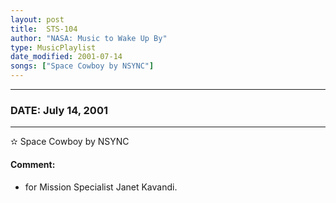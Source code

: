 ```yaml
---
layout: post
title:  STS-104
author: "NASA: Music to Wake Up By"
type: MusicPlaylist
date_modified: 2001-07-14
songs: ["Space Cowboy by NSYNC"]
---
```


----
### DATE: July 14, 2001
----
✫ Space Cowboy by NSYNC

#### Comment:
* for Mission Specialist Janet Kavandi.



<br/>
<center>
	<a target="_blank"
	   href="https://twitter.com/intent/tweet?hashtags=Space,NASA,Playlist,NASAWakeupCalls,SpaceProgram&text={{ page.author}}, '{{ page.songs.first }}' {{ page.title }}, {{ page.date | date: '%B %d, %Y' }}. {{ site.url }}{{ page.url }}&via=nasawakeupcalls"><i class="fab fa-twitter" alt="Tweet this page" style="font-size: 1.3em;"></i></a>
	&nbsp; 	<i class="fas fa-user-astronaut" style="font-size: 1.5em;"></i> &nbsp;
    <a type="amzn" search="'Space Cowboy by NSYNC'" category="popular music">
    <i class="fab fa-amazon" style="font-size: 1.3em;"></i></a>
</center>

